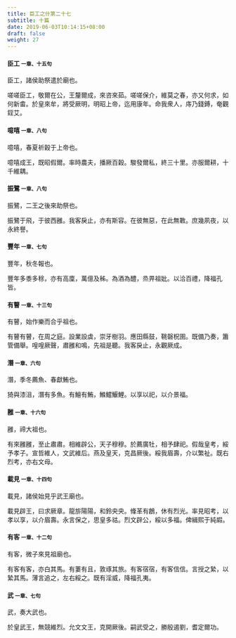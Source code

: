 ```yaml
---
title: 臣工之什第二十七
subtitle: 十篇
date: 2019-06-03T10:14:15+08:00
draft: false
weight: 27
---
```



<h4 id="27.1">臣工 <small>一章、十五句</small></h4>

<div class="alert alert-dark" role="alert">
  臣工，諸侯助祭遣於廟也。
</div>

<p id="27.1.1">嗟嗟臣工，敬爾在公，王釐爾成，來咨來茹。嗟嗟保介，維莫之春，亦又何求，如何新畬。於皇來牟，將受厥明，明昭上帝，迄用康年。命我衆人，庤乃錢鎛，奄觀銍艾。</p>


<h4 id="27.2">噫嘻 <small>一章、八句</small></h4>

<div class="alert alert-dark" role="alert">
  噫嘻，春夏祈穀于上帝也。
</div>

<p id="27.2.1">噫嘻成王，既昭假爾。率時農夫，播厥百穀。駿發爾私，終三十里。亦服爾耕，十千維耦。</p>


<h4 id="27.3">振鷺 <small>一章、八句</small></h4>

<div class="alert alert-dark" role="alert">
  振鷺，二王之後來助祭也。
</div>

<p id="27.3.1">振鷺于飛，于彼西雝。我客戾止，亦有斯容。在彼無惡，在此無斁。庶幾夙夜，以永終譽。</p>


<h4 id="27.4">豐年 <small>一章、七句</small></h4>

<div class="alert alert-dark" role="alert">
  豐年，秋冬報也。
</div>

<p id="27.4.1">豐年多黍多稌，亦有高廩，萬億及秭。為酒為醴，烝畀祖妣。以洽百禮，降福孔皆。</p>


<h4 id="27.5">有瞽 <small>一章、十三句</small></h4>

<div class="alert alert-dark" role="alert">
  有瞽，始作樂而合乎祖也。
</div>

<p id="27.5.1">有瞽有瞽，在周之庭。設業設虡，崇牙樹羽。應田縣鼓，鞉磬柷圉。既備乃奏，簫管備舉。喤喤厥聲，肅雝和鳴，先祖是聽。我客戾止，永觀厥成。</p>


<h4 id="27.6">潛 <small>一章、六句</small></h4>

<div class="alert alert-dark" role="alert">
  潛，季冬薦魚、春獻鮪也。
</div>

<p id="27.6.1">猗與漆沮，潛有多魚。有鱣有鮪，鰷鱨鰋鯉。以享以祀，以介景福。</p>


<h4 id="27.7">雝 <small>一章、十六句</small></h4>

<div class="alert alert-dark" role="alert">
  雝，禘大祖也。
</div>

<p id="27.7.1">有來雝雝，至止肅肅。相維辟公，天子穆穆。於薦廣牡，相予肆祀。假哉皇考，綏予孝子。宣哲維人，文武維后。燕及皇天，克昌厥後。綏我眉壽，介以繁祉。既右烈考，亦右文母。</p>


<h4 id="27.8">載見 <small>一章、十四句</small></h4>

<div class="alert alert-dark" role="alert">
  載見，諸侯始見乎武王廟也。
</div>

<p id="27.8.1">載見辟王，曰求厥章。龍旂陽陽，和鈴央央。鞗革有鶬，休有烈光。率見昭考，以孝以享，以介眉壽。永言保之，思皇多祜。烈文辟公，綏以多福。俾緝熙于純嘏。</p>


<h4 id="27.9">有客 <small>一章、十二句</small></h4>

<div class="alert alert-dark" role="alert">
  有客，微子來見祖廟也。
</div>

<p id="27.9.1">有客有客，亦白其馬。有萋有且，敦琢其旅。有客宿宿，有客信信。言授之縶，以縶其馬。薄言追之，左右綏之。既有淫威，降福孔夷。</p>


<h4 id="27.10">武 <small>一章、七句</small></h4>

<div class="alert alert-dark" role="alert">
  武，奏大武也。
</div>

<p id="27.10.1">於皇武王，無競維烈。允文文王，克開厥後。嗣武受之，勝殷遏劉，耆定爾功。</p>
